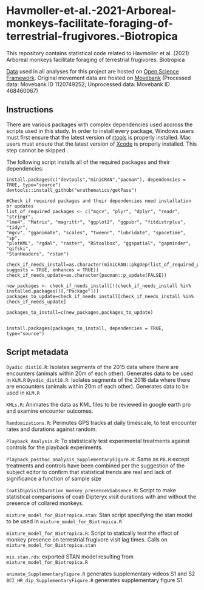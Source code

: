 # Havmoller-et-al.-2021-Arboreal-monkeys-facilitate-foraging-of-terrestrial-frugivores.-Biotropica
This repository contains statistical code related to Havmoller et al. (2021) Arboreal monkeys facilitate foraging of terrestrial frugivores. Biotropica

[Data](https://osf.io/2adg5/) used in all analyses for this project are hosted on [Open Science Framework](https://osf.io/2adg5/). Original movement data are hosted on [Movebank](https://www.movebank.org/) (Processed data: Movebank ID 1120749252; Unprocessed data: Movebank ID 468460067)

## Instructions
There are various packages with complex dependencies used accross the scripts used in this study. In order to install every package, Windows users must first ensure that the latest version of [rtools](https://cran.r-project.org/bin/windows/Rtools/) is properly installed. Mac users must ensure that the latest version of [Xcode](https://developer.apple.com/xcode/) is properly installed.  This step cannot be skipped .

The following script installs all of the required packages and their dependencies:

```
install.packages(c("devtools","miniCRAN","pacman"), dependencies = TRUE, type="source") 
devtools::install_github("wrathematics/getPass")

#Check if required packages and their dependencies need installation or updates
list_of_required_packages <- c("mgcv", "plyr", "dplyr", "readr", "stringr", 
"lme4", "Matrix", "magrittr", "ggplot2", "ggpubr", "fitdistrplus", "tidyr", 
"mgcv", "gganimate", "scales", "tweenr", "lubridate", "spacetime", "sp", 
"plotKML", "rgdal", "raster", "RStoolbox", "ggspatial", "gapminder", "gifski", 
"StanHeaders", "rstan")

check_if_needs_install=as.character(miniCRAN::pkgDep(list_of_required_packages, suggests = TRUE, enhances = TRUE))
check_if_needs_update=as.character(pacman::p_update(FALSE))

new_packages <- check_if_needs_install[!(check_if_needs_install %in% installed.packages()[,"Package"])]
packages_to_update=check_if_needs_install[check_if_needs_install %in% check_if_needs_update]

packages_to_install=c(new_packages,packages_to_update)


install.packages(packages_to_install, dependencies = TRUE, type="source")
```


## Script metadata

```Dyadic_dist16.R```: Isolates segments of the 2015 data where there are encounters (animals within 20m of each other). Generates data to be used in ```KLM.R```
```Dyadic_dist18.R```: Isolates segments of the 2018 data where there are encounters (animals within 20m of each other). Generates data to be used in ```KLM.R```

```KMLs.R```: Animates the data as KML files to be reviewed in google earth pro and examine encounter outcomes.

```Randomizations.R```: Permutes GPS tracks at daily timescale, to test encounter rates and durations against random. 

```Playback_Analysis.R```: To statistically test experimental treatments against controls for the playback experiments. 

```Playback_posthoc_analysis_SupplementaryFigure.R```: Same as ```PB.R``` except treatments and controls have been combined per the suggestion of the subject editor to confirm that statistical trends are real and lack of significance a function of sample size

```CoatiDipVisitDuration_monkey_presenceVSabsence.R```: Script to make statistical comparisons of coati Dipteryx visit durations with and without the presence of collared monkeys.

```mixture_model_for_Biotropica.stan```: Stan script specifying the stan model to be used in ```mixture_model_for_Biotropica.R```

```mixture_model_for_Biotropica.R```: Script to statically test the effect of monkey presence on terrestrial frugivore visit lag times. Calls on ```mixture_model_for_Biotropica.stan``` 

```mix.stan.rds```: exported STAN model resulting from ```mixture_model_for_Biotropica.R```

```animate_SupplementaryFigure.R``` generates supplementary videos S1 and S2
```BCI_HR_dip_SupplementaryFigure.R``` generates supplementary figure S1.

